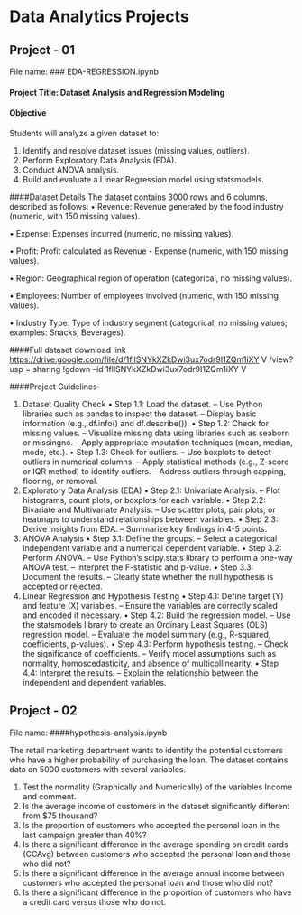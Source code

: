 # Data Analytics Projects

## Project - 01
File name: ### EDA-REGRESSION.ipynb

#### Project Title: Dataset Analysis and Regression Modeling

#### Objective
Students will analyze a given dataset to:
1. Identify and resolve dataset issues (missing values, outliers).
2. Perform Exploratory Data Analysis (EDA).
3. Conduct ANOVA analysis.
4. Build and evaluate a Linear Regression model using statsmodels.

####Dataset Details
The dataset contains 3000 rows and 6 columns, described as follows:
• Revenue: Revenue generated by the food industry (numeric, with 150 missing values).

• Expense: Expenses incurred (numeric, no missing values).

• Profit: Profit calculated as Revenue - Expense (numeric, with 150 missing values).

• Region: Geographical region of operation (categorical, no missing values).

• Employees: Number of employees involved (numeric, with 150 missing values).

• Industry Type: Type of industry segment (categorical, no missing values; examples: Snacks,
Beverages).

####Full dataset download link
https://drive.google.com/file/d/1fllSNYkXZkDwi3ux7odr9I1ZQm1iXY V /view?usp = sharing
!gdown –id 1fllSNYkXZkDwi3ux7odr9I1ZQm1iXY V

####Project Guidelines
1. Dataset Quality Check
• Step 1.1: Load the dataset.
– Use Python libraries such as pandas to inspect the dataset.
– Display basic information (e.g., df.info() and df.describe()).
• Step 1.2: Check for missing values.
– Visualize missing data using libraries such as seaborn or missingno.
– Apply appropriate imputation techniques (mean, median, mode, etc.).
• Step 1.3: Check for outliers.
– Use boxplots to detect outliers in numerical columns.
– Apply statistical methods (e.g., Z-score or IQR method) to identify outliers.
– Address outliers through capping, flooring, or removal.
2. Exploratory Data Analysis (EDA)
• Step 2.1: Univariate Analysis.
– Plot histograms, count plots, or boxplots for each variable.
• Step 2.2: Bivariate and Multivariate Analysis.
– Use scatter plots, pair plots, or heatmaps to understand relationships between variables.
• Step 2.3: Derive insights from EDA.
– Summarize key findings in 4-5 points.
3. ANOVA Analysis
• Step 3.1: Define the groups.
– Select a categorical independent variable and a numerical dependent variable.
• Step 3.2: Perform ANOVA.
– Use Python’s scipy.stats library to perform a one-way ANOVA test.
– Interpret the F-statistic and p-value.
• Step 3.3: Document the results.
– Clearly state whether the null hypothesis is accepted or rejected.
4. Linear Regression and Hypothesis Testing
• Step 4.1: Define target (Y) and feature (X) variables.
– Ensure the variables are correctly scaled and encoded if necessary.
• Step 4.2: Build the regression model.
– Use the statsmodels library to create an Ordinary Least Squares (OLS) regression model.
– Evaluate the model summary (e.g., R-squared, coefficients, p-values).
• Step 4.3: Perform hypothesis testing.
– Check the significance of coefficients.
– Verify model assumptions such as normality, homoscedasticity, and absence of multicollinearity.
• Step 4.4: Interpret the results.
– Explain the relationship between the independent and dependent variables.

## Project - 02
File name: ####hypothesis-analysis.ipynb

The retail marketing department wants to identify the potential customers who have a higher
probability of purchasing the loan. The dataset contains data on 5000 customers with several
variables.

1. Test the normality (Graphically and Numerically) of the variables Income and comment.
2. Is the average income of customers in the dataset significantly different from $75 thousand?
3. Is the proportion of customers who accepted the personal loan in the last campaign greater
than 40%?
4. Is there a significant difference in the average spending on credit cards (CCAvg) between
customers who accepted the personal loan and those who did not?
5. Is there a significant difference in the average annual income between customers who
accepted the personal loan and those who did not?
6. Is there a significant difference in the proportion of customers who have a credit card versus
those who do not. 

